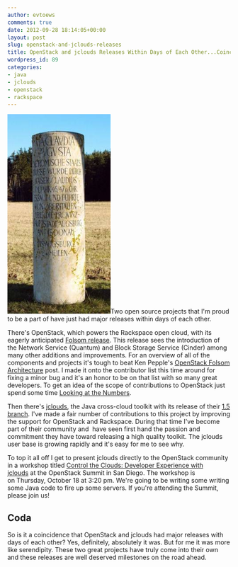 ```yaml
---
author: evtoews
comments: true
date: 2012-09-28 18:14:05+00:00
layout: post
slug: openstack-and-jclouds-releases
title: OpenStack and jclouds Releases Within Days of Each Other...Coincidence?
wordpress_id: 89
categories:
- java
- jclouds
- openstack
- rackspace
---
```


[![milestone](/img/posts/milestone.jpeg)](/img/posts/milestone.jpeg)Two open source projects that I'm proud to be a part of have just had major releases within days of each other.

There's OpenStack, which powers the Rackspace open cloud, with its eagerly anticipated [Folsom release](http://wiki.openstack.org/ReleaseNotes/Folsom). This release sees the introduction of the Network Service (Quantum) and Block Storage Service (Cinder) among many other additions and improvements. For an overview of all of the components and projects it's tough to beat Ken Pepple's [OpenStack Folsom Architecture](http://ken.pepple.info/openstack/2012/09/25/openstack-folsom-architecture/) post. I made it onto the contributor list this time around for fixing a minor bug and it's an honor to be on that list with so many great developers. To get an idea of the scope of contributions to OpenStack just spend some time [Looking at the Numbers](http://devops.rackspace.com/372/openstack-folsom-looking-at-the-numbers).

Then there's [jclouds](http://blog.jclouds.org/post/32464325932/jclouds-1-5-is-out), the Java cross-cloud toolkit with its release of their [1.5 branch](http://www.jclouds.org/documentation/releasenotes/1.5/). I've made a fair number of contributions to this project by improving the support for OpenStack and Rackspace. During that time I've become part of their community and  have seen first hand the passion and commitment they have toward releasing a high quality toolkit. The jclouds user base is growing rapidly and it's easy for me to see why.

To top it all off I get to present jclouds directly to the OpenStack community in a workshop titled [Control the Clouds: Developer Experience with jclouds](http://openstacksummitfall2012.sched.org/event/7f8cd9808c0375e95002cdcbcde03caf#.UGXisvk-vjZ) at the OpenStack Summit in San Diego. The workshop is on Thursday, October 18 at 3:20 pm. We're going to be writing some writing some Java code to fire up some servers. If you're attending the Summit, please join us!


## Coda


So is it a coincidence that OpenStack and jclouds had major releases with days of each other? Yes, definitely, absolutely it was. But for me it was more like serendipity. These two great projects have truly come into their own and these releases are well deserved milestones on the road ahead.
